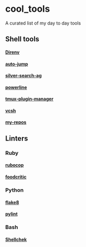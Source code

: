 # cool_tools
A curated list of my day to day tools
## Shell tools

#### [Direnv](https://github.com/direnv/direnv)
#### [auto-jump](https://github.com/wting/autojump)
#### [silver-search-ag](https://github.com/ggreer/the_silver_searcher)
#### [powerline](https://github.com/powerline/powerline)
#### [tmux-plugin-manager](https://github.com/tmux-plugins/tpm)
#### [vcsh](https://github.com/RichiH/vcsh)
#### [my-repos](https://myrepos.branchable.com/)

## Linters
### Ruby
#### [rubocop](https://github.com/bbatsov/rubocop)
#### [foodcritic](http://www.foodcritic.io/)
### Python
#### [flake8](https://github.com/pycqa/flake8)
#### [pylint](https://www.pylint.org/)
### Bash
#### [Shellchek](https://github.com/koalaman/shellcheck)
